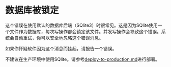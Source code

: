 # 数据库被锁定

这个错误在使用默认的数据库后端（SQlite3）时很常见。这是因为SQlite使用一个文件作为数据库，每次写操作都会锁定该文件。并发写操作会导致这个错误。系统会自动重试，你可以安全地忽略这个错误消息。

如果你怀疑软件因为这个消息而挂起，请报告一个错误。

不建议在生产环境中使用SQlite。请参考[deploy-to-production.md](../installation/deploy-to-production.md "mention")进行部署。